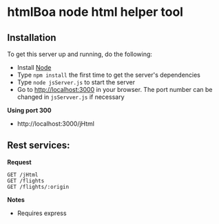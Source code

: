 # htmlBoa node html helper tool


## Installation

To get this server up and running, do the following:

* Install [Node](http://nodejs.org)
* Type `npm install` the first time to get the server's dependencies
* Type `node jsServer.js` to start the server
* Go to [http://localhost:3000](http://localhost:3000) in your browser. The port number can be changed in `jsServver.js` if necessary


**Using port 300**

* http://localhost:3000/jHtml

## Rest services:

**Request**

    GET /jHtml
    GET /flights
    GET /flights/:origin

**Notes**

- Requires express

